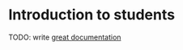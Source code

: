 # Introduction to students

TODO: write [great documentation](http://jacobian.org/writing/what-to-write/)
